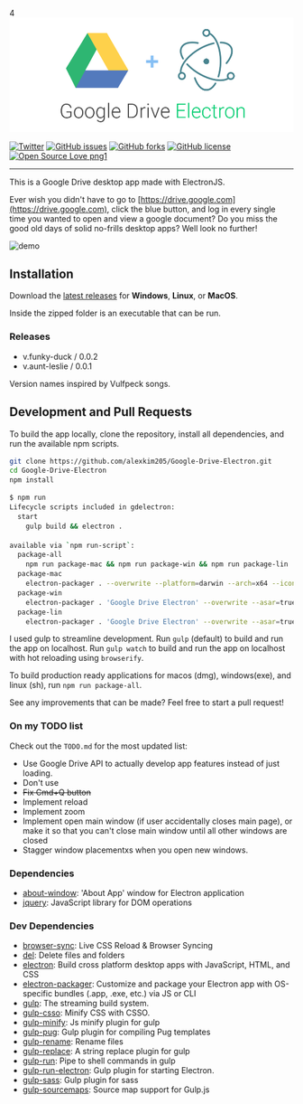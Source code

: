 4![splash](static/gd_electron_logo.png)

[![Twitter](https://img.shields.io/twitter/url/https/github.com/alexkim205/Google-Drive-Electron/tree/master.svg?style=social)](https://twitter.com/intent/tweet?text=Check%out%Google%Drive%Electron%to%start%using%Google%Drive%as%a%desktop%app!%&url=https%3A%2F%2Fgithub.com%2Falexkim205%2FGoogle-Drive-Electron%2Ftree%2Fmaster&hashtags=electron,electronjs,google,googledrive)
[![GitHub issues](https://img.shields.io/github/issues/alexkim205/Google-Drive-Electron.svg)](https://github.com/alexkim205/Google-Drive-Electron/issues) [![GitHub forks](https://img.shields.io/github/forks/alexkim205/Google-Drive-Electron.svg)](https://github.com/alexkim205/Google-Drive-Electron/network) [![GitHub license](https://img.shields.io/github/license/alexkim205/Google-Drive-Electron.svg)](https://github.com/alexkim205/Google-Drive-Electron/blob/master/LICENSE) [![Open Source Love png1](https://badges.frapsoft.com/os/v1/open-source.png?v=103)](https://github.com/ellerbrock/open-source-badges/)


---

This is a Google Drive desktop app made with ElectronJS.

Ever wish you didn't have to go to [https://drive.google.com](https://drive.google.com), click the blue button, and log in every single time you wanted to open and view a google document? Do you miss the good old days of solid no-frills desktop apps? Well look no further!

![demo](static/gdelectron_demo.gif)

## Installation

Download the [latest releases](https://github.com/alexkim205/Google-Drive-Electron/releases) for **Windows**, **Linux**, or **MacOS**.

Inside the zipped folder is an executable that can be run.

### Releases

- v.funky-duck / 0.0.2
- v.aunt-leslie / 0.0.1

Version names inspired by Vulfpeck songs.

## Development and Pull Requests

To build the app locally, clone the repository, install all dependencies, and run the available npm scripts.

```sh
git clone https://github.com/alexkim205/Google-Drive-Electron.git
cd Google-Drive-Electron
npm install
```

```sh
$ npm run
Lifecycle scripts included in gdelectron:
  start
    gulp build && electron .

available via `npm run-script`:
  package-all
    npm run package-mac && npm run package-win && npm run package-lin
  package-mac
    electron-packager . --overwrite --platform=darwin --arch=x64 --icon=static/gd.icns --prune=true --out=release-builds
  package-win
    electron-packager . 'Google Drive Electron' --overwrite --asar=true --platform=win32 --arch=ia32 --icon=static/gd.ico --prune=true --out=release-builds --version-string.CompanyName='Alex Gyujin Kim' --version-string.FileDescription='A Google Drive desktop app made with Electron.' --version-string.ProductName='Google Drive Electron'
  package-lin
    electron-packager . 'Google Drive Electron' --overwrite --asar=true --platform=linux --arch=x64 --icon=static/gd.png --prune=true --out=release-builds
```

I used gulp to streamline development. Run `gulp` (default) to build and run the app on localhost. Run `gulp watch` to build and run the app on localhost with hot reloading using `browserify`.

To build production ready applications for macos (dmg), windows(exe), and linux (sh), run `npm run package-all`.

See any improvements that can be made? Feel free to start a pull request!

### On my TODO list

Check out the `TODO.md` for the most updated list:

* Use Google Drive API to actually develop app features instead of just loading.
* Don't use <webview>
* ~~Fix Cmd+Q button~~
* Implement reload
* Implement zoom
* Implement open main window (if user accidentally closes main page), or make it so that you can't close main window until all other windows are closed
* Stagger window placementxs when you open new windows.

### Dependencies

- [about-window](https://ghub.io/about-window): &#39;About App&#39; window for Electron application
- [jquery](https://ghub.io/jquery): JavaScript library for DOM operations

### Dev Dependencies

- [browser-sync](https://ghub.io/browser-sync): Live CSS Reload &amp; Browser Syncing
- [del](https://ghub.io/del): Delete files and folders
- [electron](https://ghub.io/electron): Build cross platform desktop apps with JavaScript, HTML, and CSS
- [electron-packager](https://ghub.io/electron-packager): Customize and package your Electron app with OS-specific bundles (.app, .exe, etc.) via JS or CLI
- [gulp](https://ghub.io/gulp): The streaming build system.
- [gulp-csso](https://ghub.io/gulp-csso): Minify CSS with CSSO.
- [gulp-minify](https://ghub.io/gulp-minify): Js minify plugin for gulp
- [gulp-pug](https://ghub.io/gulp-pug): Gulp plugin for compiling Pug templates
- [gulp-rename](https://ghub.io/gulp-rename): Rename files
- [gulp-replace](https://ghub.io/gulp-replace): A string replace plugin for gulp
- [gulp-run](https://ghub.io/gulp-run): Pipe to shell commands in gulp
- [gulp-run-electron](https://ghub.io/gulp-run-electron): Gulp plugin for starting Electron.
- [gulp-sass](https://ghub.io/gulp-sass): Gulp plugin for sass
- [gulp-sourcemaps](https://ghub.io/gulp-sourcemaps): Source map support for Gulp.js
